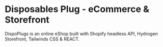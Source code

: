 # Disposables Plug - eCommerce & Storefront

DispoPlugs is an online eShop built with Shopify headless API, Hydrogen Storefront, Tailwinds CSS & REACT.

